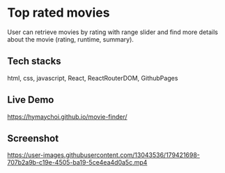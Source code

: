 # Top rated movies
User can retrieve movies by rating with range slider and find more details about the movie (rating, runtime, summary).

## Tech stacks
html, css, javascript, React, ReactRouterDOM, GithubPages

## Live Demo
https://hymaychoi.github.io/movie-finder/

## Screenshot
https://user-images.githubusercontent.com/13043536/179421698-707b2a9b-c19e-4505-ba19-5ce4ea4d0a5c.mp4

